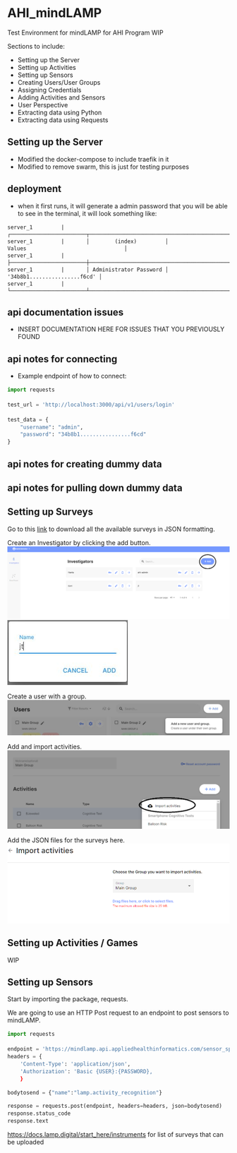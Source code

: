 # AHI_mindLAMP
Test Environment for mindLAMP for AHI Program
WIP

Sections to include: 
* Setting up the Server
* Setting up Activities 
* Setting up Sensors 
* Creating Users/User Groups
* Assigning Credentials
* Adding Activities and Sensors
* User Perspective
* Extracting data using Python 
* Extracting data using Requests



## Setting up the Server
- Modified the docker-compose to include traefik in it 
- Modified to remove swarm, this is just for testing purposes

## deployment
- when it first runs, it will generate a admin password that you will be able to see in the terminal, it will look something like:
```
server_1         |       ┌────────────────────────┬────────────────────────────────────────────────────────────────────┐
server_1         |       │        (index)         │                               Values                               │
server_1         |       ├────────────────────────┼────────────────────────────────────────────────────────────────────┤
server_1         |       │ Administrator Password │ '34b8b1................f6cd' │
server_1         |       └────────────────────────┴────────────────────────────────────────────────────────────────────┘

```

## api documentation issues 

- INSERT DOCUMENTATION HERE FOR ISSUES THAT YOU PREVIOUSLY FOUND 


## api notes for connecting 

- Example endpoint of how to connect: 
```python
import requests 

test_url = 'http://localhost:3000/api/v1/users/login'

test_data = {
    "username": "admin",
    "password": "34b8b1................f6cd"
}

```

## api notes for creating dummy data 


## api notes for pulling down dummy data 

## Setting up Surveys

Go to this [link](https://docs.lamp.digital/start_here/instruments) to download all the available surveys in JSON formatting. 

Create an Investigator by clicking the add button. 
![](https://github.com/jas-tang/AHI_mindLAMP/blob/main/images/1.png)
![](https://github.com/jas-tang/AHI_mindLAMP/blob/main/images/2.JPG)

Create a user with a group. 
![](https://github.com/jas-tang/AHI_mindLAMP/blob/main/images/3.JPG)

Add and import activities. 
![](https://github.com/jas-tang/AHI_mindLAMP/blob/main/images/4.png)

Add the JSON files for the surveys here. 
![](https://github.com/jas-tang/AHI_mindLAMP/blob/main/images/5.png)

## Setting up Activities / Games

WIP

## Setting up Sensors

Start by importing the package, requests. 

We are going to use an HTTP Post request to an endpoint to post sensors to mindLAMP. 


```python
import requests

endpoint = 'https://mindlamp.api.appliedhealthinformatics.com/sensor_spec'
headers = {
    'Content-Type': 'application/json',
    'Authorization': 'Basic {USER}:{PASSWORD},
    }
```
```python
bodytosend = {"name":"lamp.activity_recognition"}
```
```python
response = requests.post(endpoint, headers=headers, json=bodytosend)
response.status_code
response.text
```
https://docs.lamp.digital/start_here/instruments
for list of surveys that can be uploaded

